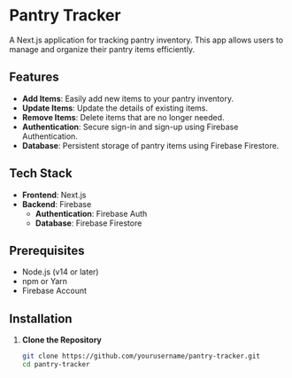 # Pantry Tracker

A Next.js application for tracking pantry inventory. This app allows users to manage and organize their pantry items efficiently.

## Features

- **Add Items**: Easily add new items to your pantry inventory.
- **Update Items**: Update the details of existing items.
- **Remove Items**: Delete items that are no longer needed.
- **Authentication**: Secure sign-in and sign-up using Firebase Authentication.
- **Database**: Persistent storage of pantry items using Firebase Firestore.

## Tech Stack

- **Frontend**: Next.js
- **Backend**: Firebase
  - **Authentication**: Firebase Auth
  - **Database**: Firebase Firestore

## Prerequisites

- Node.js (v14 or later)
- npm or Yarn
- Firebase Account

## Installation

1. **Clone the Repository**

   ```bash
   git clone https://github.com/yourusername/pantry-tracker.git
   cd pantry-tracker

